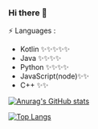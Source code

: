 ### Hi there 👋

<!--
**wenvelope/wenvelope** is a ✨ _special_ ✨ repository because its `README.md` (this file) appears on your GitHub profile.

Here are some ideas to get you started:

- 🔭 I’m currently working on ...
- 🌱 I’m currently learning ...
- 👯 I’m looking to collaborate on ...
- 🤔 I’m looking for help with ...
- 💬 Ask me about ...
- 📫 How to reach me: ...
- 😄 Pronouns: ...
-->
⚡ Languages : 
- Kotlin ✨✨✨✨✨
- Java ✨✨✨✨
- Python ✨✨✨✨
- JavaScript(node)✨✨
- C++ ✨✨


[![Anurag's GitHub stats](https://github-readme-stats.vercel.app/api?username=wenvelope&show_icons=true)](https://github.com/anuraghazra/github-readme-stats)  

[![Top Langs](https://github-readme-stats.vercel.app/api/top-langs/?username=wenvelope&hide=CSS,html,javascript,ejs)](https://github.com/anuraghazra/github-readme-stats)
